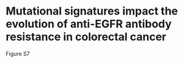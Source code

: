 # Mutational signatures impact the evolution of anti-EGFR antibody resistance in colorectal cancer
Figure S7
